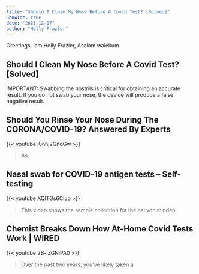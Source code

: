 ```yaml
---
title: "Should I Clean My Nose Before A Covid Test? [Solved]"
ShowToc: true 
date: "2021-12-17"
author: "Holly Frazier" 
---
```


Greetings, iam Holly Frazier, Asalam walekum.
## Should I Clean My Nose Before A Covid Test? [Solved]
IMPORTANT: Swabbing the nostrils is critical for obtaining an accurate result. If you do not swab your nose, the device will produce a false negative result.

## Should You Rinse Your Nose During The CORONA/COVID-19? Answered By Experts
{{< youtube j0nhj2GnoGw >}}
>As 

## Nasal swab for COVID-19 antigen tests – Self-testing
{{< youtube XQlTGs6CIJo >}}
>This video shows the sample collection for the nal von minden 

## Chemist Breaks Down How At-Home Covid Tests Work | WIRED
{{< youtube 2B-iZGNiPA0 >}}
>Over the past two years, you've likely taken a 

